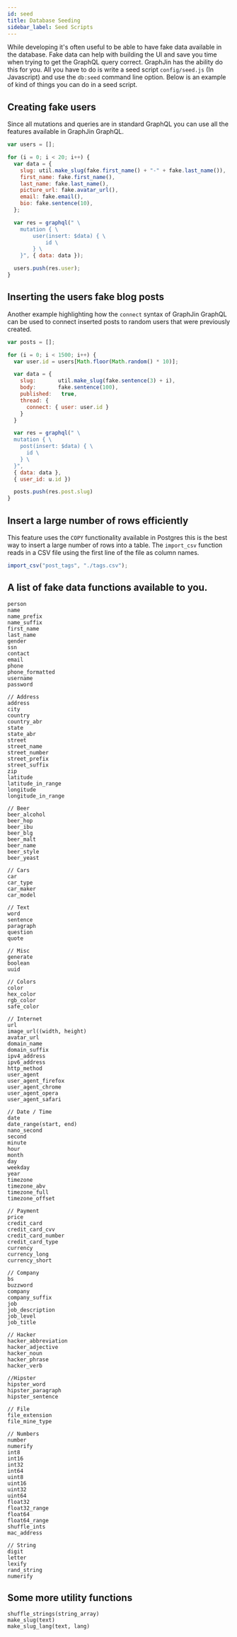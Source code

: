 ```yaml
---
id: seed
title: Database Seeding
sidebar_label: Seed Scripts
---
```


While developing it's often useful to be able to have fake data available in the database. Fake data can help with building the UI and save you time when trying to get the GraphQL query correct. GraphJin has the ability do this for you. All you have to do is write a seed script `config/seed.js` (In Javascript) and use the `db:seed` command line option. Below is an example of kind of things you can do in a seed script.

## Creating fake users

Since all mutations and queries are in standard GraphQL you can use all the features available in GraphJin GraphQL.

```javascript
var users = [];

for (i = 0; i < 20; i++) {
  var data = {
    slug: util.make_slug(fake.first_name() + "-" + fake.last_name()),
    first_name: fake.first_name(),
    last_name: fake.last_name(),
    picture_url: fake.avatar_url(),
    email: fake.email(),
    bio: fake.sentence(10),
  };

  var res = graphql(" \
	mutation { \
		user(insert: $data) { \
			id \
		} \
	}", { data: data });

  users.push(res.user);
}
```

## Inserting the users fake blog posts

Another example highlighting how the `connect` syntax of GraphJin GraphQL can be used to connect inserted posts to random users that were previously created.

```javascript
var posts = [];

for (i = 0; i < 1500; i++) {
  var user.id = users[Math.floor(Math.random() * 10)];

  var data = {
    slug:       util.make_slug(fake.sentence(3) + i),
    body:       fake.sentence(100),
    published:   true,
    thread: {
      connect: { user: user.id }
    }
  }

  var res = graphql(" \
  mutation { \
    post(insert: $data) { \
      id \
    } \
  }",
  { data: data },
  { user_id: u.id })

  posts.push(res.post.slug)
}
```

## Insert a large number of rows efficiently

This feature uses the `COPY` functionality available in Postgres this is the best way to
insert a large number of rows into a table. The `import_csv` function reads in a CSV file using the first
line of the file as column names.

```javascript
import_csv("post_tags", "./tags.csv");
```

## A list of fake data functions available to you.

```
person
name
name_prefix
name_suffix
first_name
last_name
gender
ssn
contact
email
phone
phone_formatted
username
password

// Address
address
city
country
country_abr
state
state_abr
street
street_name
street_number
street_prefix
street_suffix
zip
latitude
latitude_in_range
longitude
longitude_in_range

// Beer
beer_alcohol
beer_hop
beer_ibu
beer_blg
beer_malt
beer_name
beer_style
beer_yeast

// Cars
car
car_type
car_maker
car_model

// Text
word
sentence
paragraph
question
quote

// Misc
generate
boolean
uuid

// Colors
color
hex_color
rgb_color
safe_color

// Internet
url
image_url((width, height)
avatar_url
domain_name
domain_suffix
ipv4_address
ipv6_address
http_method
user_agent
user_agent_firefox
user_agent_chrome
user_agent_opera
user_agent_safari

// Date / Time
date
date_range(start, end)
nano_second
second
minute
hour
month
day
weekday
year
timezone
timezone_abv
timezone_full
timezone_offset

// Payment
price
credit_card
credit_card_cvv
credit_card_number
credit_card_type
currency
currency_long
currency_short

// Company
bs
buzzword
company
company_suffix
job
job_description
job_level
job_title

// Hacker
hacker_abbreviation
hacker_adjective
hacker_noun
hacker_phrase
hacker_verb

//Hipster
hipster_word
hipster_paragraph
hipster_sentence

// File
file_extension
file_mine_type

// Numbers
number
numerify
int8
int16
int32
int64
uint8
uint16
uint32
uint64
float32
float32_range
float64
float64_range
shuffle_ints
mac_address

// String
digit
letter
lexify
rand_string
numerify
```

## Some more utility functions

```
shuffle_strings(string_array)
make_slug(text)
make_slug_lang(text, lang)
```
